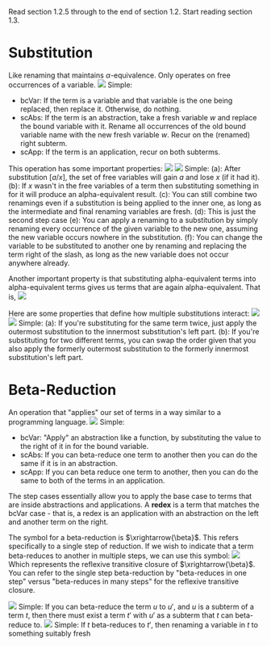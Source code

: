 Read section 1.2.5 through to the end of section 1.2. Start reading section 1.3.

# Substitution
Like renaming that maintains $\alpha$-equivalence. Only operates on free occurrences of a variable.
![](Pasted%20image%2020231010133809.png)
Simple: 
- bcVar: If the term is a variable and that variable is the one being replaced, then replace it. Otherwise, do nothing.
- scAbs: If the term is an abstraction, take a fresh variable $w$ and replace the bound variable with it. Rename all occurrences of the old bound variable name with the new fresh variable $w$. Recur on the (renamed) right subterm.
- scApp: If the term is an application, recur on both subterms.

This operation has some important properties:
![](Pasted%20image%2020231010134848.png)
![](Pasted%20image%2020231010134859.png)
Simple:
(a): After substitution $[a/x]$, the set of free variables will gain $a$ and lose $x$ (if it had it).
(b): If $x$ wasn't in the free variables of a term then substituting something in for it will produce an alpha-equivalent result.
(c): You can still combine two renamings even if a substitution is being applied to the inner one, as long as the intermediate and final renaming variables are fresh.
(d): This is just the second step case
(e): You can apply a renaming to a substitution by simply renaming every occurrence of the given variable to the new one, assuming the new variable occurs nowhere in the substitution.
(f): You can change the variable to be substituted to another one by renaming and replacing the term right of the slash, as long as the new variable does not occur anywhere already.

Another important property is that substituting alpha-equivalent terms into alpha-equivalent terms gives us terms that are again alpha-equivalent. That is,
![](Pasted%20image%2020231010140741.png)

Here are some properties that define how multiple substitutions interact:
![](Pasted%20image%2020231010141437.png)
![](Pasted%20image%2020231010141446.png)
Simple:
(a): If you're substituting for the same term twice, just apply the outermost substitution to the innermost substitution's left part.
(b): If you're substituting for two different terms, you can swap the order given that you also apply the formerly outermost substitution to the formerly innermost substitution's left part.

# Beta-Reduction
An operation that "applies" our set of terms in a way similar to a programming language.
![](Pasted%20image%2020231010145027.png)
Simple:
- bcVar: "Apply" an abstraction like a function, by substituting the value to the right of it in for the bound variable.
- scAbs: If you can beta-reduce one term to another then you can do the same if it is in an abstraction.
- scApp: If you can beta reduce one term to another, then you can do the same to both of the terms in an application.

The step cases essentially allow you to apply the base case to terms that are inside abstractions and applications.
A **redex** is a term that matches the bcVar case - that is, a redex is an application with an abstraction on the left and another term on the right.

The symbol for a beta-reduction is $\xrightarrow{\beta}$. This refers specifically to a single step of reduction.
If we wish to indicate that a term beta-reduces to another in multiple steps, we can use this symbol:
![](Pasted%20image%2020231010150008.png)
Which represents the reflexive transitive closure of $\xrightarrow{\beta}$.
You can refer to the single step beta-reduction by "beta-reduces in one step" versus "beta-reduces in many steps" for the reflexive transitive closure.

![](Pasted%20image%2020231010151649.png)
Simple: If you can beta-reduce the term $u$ to $u'$, and $u$ is a subterm of a term $t$, then there must exist a term $t'$ with $u'$ as a subterm that $t$ can beta-reduce to.
![](Pasted%20image%2020231010152212.png)
Simple: If $t$ beta-reduces to $t'$, then renaming a variable in $t$ to something suitably fresh